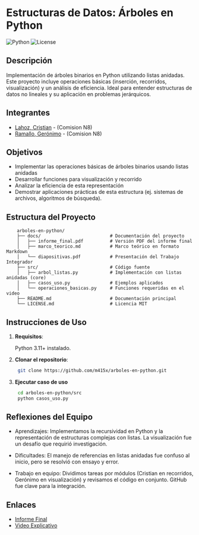 # Estructuras de Datos: Árboles en Python

![Python](https://img.shields.io/badge/python-3.11+-blue.svg) ![License](https://img.shields.io/badge/license-MIT-green.svg)

## Descripción

Implementación de árboles binarios en Python utilizando listas anidadas. Este proyecto incluye operaciones básicas (inserción, recorridos, visualización) y un análisis de eficiencia. Ideal para entender estructuras de datos no lineales y su aplicación en problemas jerárquicos.

## Integrantes

- [Lahoz, Cristian](mailto:lahozcristian@gmail.com) - (Comision N8)
- [Ramallo, Gerónimo](mailto:ramallogeronimo00@gmail.com) - (Comision N8)

## Objetivos

- Implementar las operaciones básicas de árboles binarios usando listas anidadas
- Desarrollar funciones para visualización y recorrido
- Analizar la eficiencia de esta representación
- Demostrar aplicaciones prácticas de esta estructura (ej. sistemas de archivos, algoritmos de búsqueda).

## Estructura del Proyecto

```plaintext
    arboles-en-python/
    ├── docs/                          # Documentación del proyecto
    │   ├── informe_final.pdf          # Versión PDF del informe final
    │   ├── marco_teorico.md           # Marco teórico en formato Markdown
    │   └── diapositivas.pdf           # Presentación del Trabajo Integrador
    ├── src/                           # Código fuente
    │   ├── arbol_listas.py            # Implementación con listas anidadas (core)
    │   ├── casos_uso.py               # Ejemplos aplicados
    │   └── operaciones_basicas.py     # Funciones requeridas en el video
    ├── README.md                      # Documentación principal
    └── LICENSE.md                     # Licencia MIT
```

## Instrucciones de Uso

1. **Requisitos**:

   Python 3.11+ instalado.

2. **Clonar el repositorio**:

   ```bash
    git clone https://github.com/m415x/arboles-en-python.git
   ```

3. **Ejecutar caso de uso**

   ```bash
    cd arboles-en-python/src
    python casos_uso.py
   ```

## Reflexiones del Equipo

- Aprendizajes: Implementamos la recursividad en Python y la representación de estructuras complejas con listas. La visualización fue un desafío que requirió investigación.

- Dificultades: El manejo de referencias en listas anidadas fue confuso al inicio, pero se resolvió con ensayo y error.

- Trabajo en equipo: Dividimos tareas por módulos (Cristian en recorridos, Gerónimo en visualización) y revisamos el código en conjunto. GitHub fue clave para la integración.

## Enlaces

- [Informe Final](./docs/informe_final.pdf)
- [Video Explicativo](https://youtu.be/DFW0Nmw92ug)
